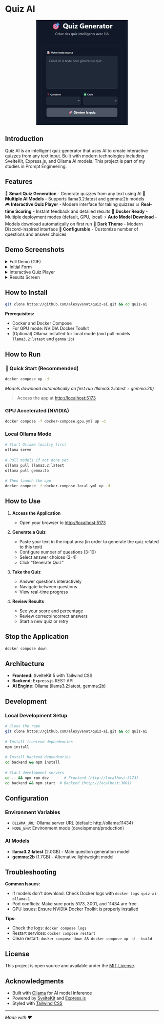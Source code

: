 # Quiz AI

<div align="center">
  <img src="./src/lib/assets/demo_init.png" alt="Quiz AI Demo" width="300">
</div>

## Introduction

Quiz AI is an intelligent quiz generator that uses AI to create interactive quizzes from any text input. Built with modern technologies including SvelteKit, Express.js, and Ollama AI models. This project is part of my studies in Prompt Engineering.

## Features

🎯 **Smart Quiz Generation** - Generate quizzes from any text using AI
🤖 **Multiple AI Models** - Supports llama3.2:latest and gemma:2b models  
🎮 **Interactive Quiz Player** - Modern interface for taking quizzes
📊 **Real-time Scoring** - Instant feedback and detailed results
🐳 **Docker Ready** - Multiple deployment modes (default, GPU, local)
⚡ **Auto Model Download** - Models download automatically on first run
🌙 **Dark Theme** - Modern Discord-inspired interface
🔧 **Configurable** - Customize number of questions and answer choices

## Demo Screenshots

<details>
    <summary>Full Demo (GIF)</summary>
        <img src="./src/lib/assets/demo_quiz.gif" alt="Quiz AI Demo" width="600">
</details>

<details>
    <summary>Initial Form</summary>
        <img src="./src/lib/assets/demo_init.png" alt="Quiz AI Initial Form" width="600">

    *Input text and configure quiz settings*
</details>

<details>
    <summary>Interactive Quiz Player</summary>
        <img src="./src/lib/assets/demo_player.png" alt="Quiz Player" width="600">
    *Interactive quiz player with progress tracking*
</details>

<details>
    <summary>Results Screen</summary>
        <img src="./src/lib/assets/demo_result.png" alt="Results Screen" width="600">

    *Detailed results with score breakdown and answer review*
</details>

## How to Install

```bash
git clone https://github.com/alexyvanot/quiz-ai.git && cd quiz-ai
```

**Prerequisites:**

- Docker and Docker Compose
- For GPU mode: NVIDIA Docker Toolkit
- (Optional) Ollama installed for local mode (and pull models `llama3.2:latest` and `gemma:2b`)

## How to Run

### 🚀 Quick Start (Recommended)

```bash
docker compose up -d
```
*Models download automatically on first run (llama3.2:latest + gemma:2b)*
> Access the app at [http://localhost:5173](http://localhost:5173)

### GPU Accelerated (NVIDIA)

```bash
docker compose -f docker-compose.gpu.yml up -d
```

### Local Ollama Mode

```bash
# Start Ollama locally first
ollama serve

# Pull models if not done yet
ollama pull llama3.2:latest
ollama pull gemma:2b

# Then launch the app
docker compose -f docker-compose.local.yml up -d
```

## How to Use

1. **Access the Application**
   - Open your browser to [http://localhost:5173](http://localhost:5173)

2. **Generate a Quiz**
   - Paste your text in the input area (in order to generate the quiz related to this text)
   - Configure number of questions (3-10)
   - Select answer choices (2-4)
   - Click "Generate Quiz"

3. **Take the Quiz**
   - Answer questions interactively
   - Navigate between questions
   - View real-time progress

4. **Review Results**
   - See your score and percentage
   - Review correct/incorrect answers
   - Start a new quiz or retry

## Stop the Application

```bash
docker compose down
```

## Architecture

- **Frontend**: SvelteKit 5 with Tailwind CSS
- **Backend**: Express.js REST API
- **AI Engine**: Ollama (llama3.2:latest, gemma:2b)

## Development

### Local Development Setup

```bash
# Clone the repo
git clone https://github.com/alexyvanot/quiz-ai.git && cd quiz-ai

# Install frontend dependencies
npm install

# Install backend dependencies
cd backend && npm install

# Start development servers
cd .. && npm run dev       # Frontend (http://localhost:5173)
cd backend && npm start  # Backend (http://localhost:3001)
```

## Configuration

### Environment Variables

- `OLLAMA_URL`: Ollama server URL (default: http://ollama:11434)
- `NODE_ENV`: Environment mode (development/production)

### AI Models

- **llama3.2:latest** (2.0GB) - Main question generation model
- **gemma:2b** (1.7GB) - Alternative lightweight model

## Troubleshooting

**Common Issues:**

- If models don't download: Check Docker logs with `docker logs quiz-ai-ollama-1`
- Port conflicts: Make sure ports 5173, 3001, and 11434 are free
- GPU issues: Ensure NVIDIA Docker Toolkit is properly installed

**Tips:**

- Check the logs: `docker compose logs`
- Restart services: `docker compose restart`
- Clean restart: `docker compose down && docker compose up -d --build`

## License

This project is open source and available under the [MIT License](LICENSE).

## Acknowledgments

- Built with [Ollama](https://ollama.com/) for AI model inference
- Powered by [SvelteKit](https://kit.svelte.dev/) and [Express.js](https://expressjs.com/)
- Styled with [Tailwind CSS](https://tailwindcss.com/)

---

*Made with ❤️*
